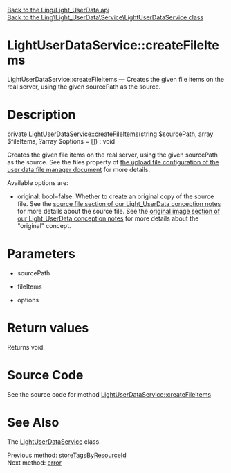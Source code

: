 [Back to the Ling/Light_UserData api](https://github.com/lingtalfi/Light_UserData/blob/master/doc/api/Ling/Light_UserData.md)<br>
[Back to the Ling\Light_UserData\Service\LightUserDataService class](https://github.com/lingtalfi/Light_UserData/blob/master/doc/api/Ling/Light_UserData/Service/LightUserDataService.md)


LightUserDataService::createFileItems
================



LightUserDataService::createFileItems — Creates the given file items on the real server, using the given sourcePath as the source.




Description
================


private [LightUserDataService::createFileItems](https://github.com/lingtalfi/Light_UserData/blob/master/doc/api/Ling/Light_UserData/Service/LightUserDataService/createFileItems.md)(string $sourcePath, array $fileItems, ?array $options = []) : void




Creates the given file items on the real server, using the given sourcePath as the source.
See the files property of [the upload file configuration of the user data file manager document](https://github.com/lingtalfi/Light_UserData/blob/master/doc/pages/user-data-file-manager.md#upload-file-configuration) for more details.

Available options are:
- original: bool=false. Whether to create an original copy of the source file.
     See the [source file section of our Light_UserData conception notes](https://github.com/lingtalfi/Light_UserData/blob/master/doc/pages/conception-notes.md#the-source-file) for more details about the source file.
     See the [original image section of our Light_UserData conception notes](https://github.com/lingtalfi/Light_UserData/blob/master/doc/pages/conception-notes.md#original-image) for more details about the "original" concept.




Parameters
================


- sourcePath

    

- fileItems

    

- options

    


Return values
================

Returns void.








Source Code
===========
See the source code for method [LightUserDataService::createFileItems](https://github.com/lingtalfi/Light_UserData/blob/master/Service/LightUserDataService.php#L1323-L1346)


See Also
================

The [LightUserDataService](https://github.com/lingtalfi/Light_UserData/blob/master/doc/api/Ling/Light_UserData/Service/LightUserDataService.md) class.

Previous method: [storeTagsByResourceId](https://github.com/lingtalfi/Light_UserData/blob/master/doc/api/Ling/Light_UserData/Service/LightUserDataService/storeTagsByResourceId.md)<br>Next method: [error](https://github.com/lingtalfi/Light_UserData/blob/master/doc/api/Ling/Light_UserData/Service/LightUserDataService/error.md)<br>

